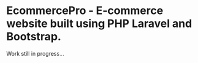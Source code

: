 # EcommercePro - E-commerce website built using PHP Laravel and Bootstrap.
Work still in progress...
